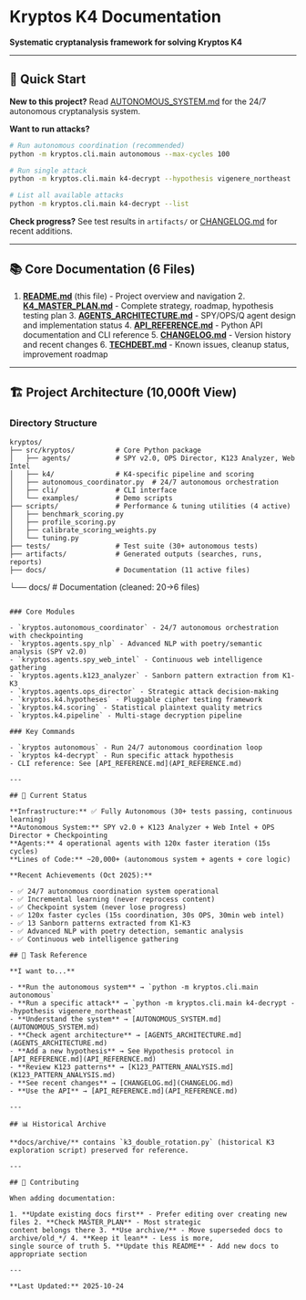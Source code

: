 # Kryptos K4 Documentation

**Systematic cryptanalysis framework for solving Kryptos K4**

---

## 🎯 Quick Start

**New to this project?** Read [AUTONOMOUS_SYSTEM.md](AUTONOMOUS_SYSTEM.md) for the 24/7 autonomous cryptanalysis system.

**Want to run attacks?**

```bash
# Run autonomous coordination (recommended)
python -m kryptos.cli.main autonomous --max-cycles 100

# Run single attack
python -m kryptos.cli.main k4-decrypt --hypothesis vigenere_northeast

# List all available attacks
python -m kryptos.cli.main k4-decrypt --list
```

**Check progress?** See test results in `artifacts/` or [CHANGELOG.md](CHANGELOG.md) for recent additions.

---

## 📚 Core Documentation (6 Files)

1. **[README.md](README.md)** (this file) - Project overview and navigation 2.
**[K4_MASTER_PLAN.md](K4_MASTER_PLAN.md)** - Complete strategy, roadmap, hypothesis testing plan 3.
**[AGENTS_ARCHITECTURE.md](AGENTS_ARCHITECTURE.md)** - SPY/OPS/Q agent design and implementation status 4.
**[API_REFERENCE.md](API_REFERENCE.md)** - Python API documentation and CLI reference 5.
**[CHANGELOG.md](CHANGELOG.md)** - Version history and recent changes 6. **[TECHDEBT.md](TECHDEBT.md)** - Known issues,
cleanup status, improvement roadmap

---

## 🏗️ Project Architecture (10,000ft View)

### Directory Structure

```text
kryptos/
├── src/kryptos/          # Core Python package
│   ├── agents/           # SPY v2.0, OPS Director, K123 Analyzer, Web Intel
│   ├── k4/               # K4-specific pipeline and scoring
│   ├── autonomous_coordinator.py  # 24/7 autonomous orchestration
│   ├── cli/              # CLI interface
│   └── examples/         # Demo scripts
├── scripts/              # Performance & tuning utilities (4 active)
│   ├── benchmark_scoring.py
│   ├── profile_scoring.py
│   ├── calibrate_scoring_weights.py
│   └── tuning.py
├── tests/                # Test suite (30+ autonomous tests)
├── artifacts/            # Generated outputs (searches, runs, reports)
├── docs/                 # Documentation (11 active files)
```
└── docs/                 # Documentation (cleaned: 20→6 files)
```

### Core Modules

- `kryptos.autonomous_coordinator` - 24/7 autonomous orchestration with checkpointing
- `kryptos.agents.spy_nlp` - Advanced NLP with poetry/semantic analysis (SPY v2.0)
- `kryptos.agents.spy_web_intel` - Continuous web intelligence gathering
- `kryptos.agents.k123_analyzer` - Sanborn pattern extraction from K1-K3
- `kryptos.agents.ops_director` - Strategic attack decision-making
- `kryptos.k4.hypotheses` - Pluggable cipher testing framework
- `kryptos.k4.scoring` - Statistical plaintext quality metrics
- `kryptos.k4.pipeline` - Multi-stage decryption pipeline

### Key Commands

- `kryptos autonomous` - Run 24/7 autonomous coordination loop
- `kryptos k4-decrypt` - Run specific attack hypothesis
- CLI reference: See [API_REFERENCE.md](API_REFERENCE.md)

---

## 🔬 Current Status

**Infrastructure:** ✅ Fully Autonomous (30+ tests passing, continuous learning)
**Autonomous System:** SPY v2.0 + K123 Analyzer + Web Intel + OPS Director + Checkpointing
**Agents:** 4 operational agents with 120x faster iteration (15s cycles)
**Lines of Code:** ~20,000+ (autonomous system + agents + core logic)

**Recent Achievements (Oct 2025):**

- ✅ 24/7 autonomous coordination system operational
- ✅ Incremental learning (never reprocess content)
- ✅ Checkpoint system (never lose progress)
- ✅ 120x faster cycles (15s coordination, 30s OPS, 30min web intel)
- ✅ 13 Sanborn patterns extracted from K1-K3
- ✅ Advanced NLP with poetry detection, semantic analysis
- ✅ Continuous web intelligence gathering

## 🎯 Task Reference

**I want to...**

- **Run the autonomous system** → `python -m kryptos.cli.main autonomous`
- **Run a specific attack** → `python -m kryptos.cli.main k4-decrypt --hypothesis vigenere_northeast`
- **Understand the system** → [AUTONOMOUS_SYSTEM.md](AUTONOMOUS_SYSTEM.md)
- **Check agent architecture** → [AGENTS_ARCHITECTURE.md](AGENTS_ARCHITECTURE.md)
- **Add a new hypothesis** → See Hypothesis protocol in [API_REFERENCE.md](API_REFERENCE.md)
- **Review K123 patterns** → [K123_PATTERN_ANALYSIS.md](K123_PATTERN_ANALYSIS.md)
- **See recent changes** → [CHANGELOG.md](CHANGELOG.md)
- **Use the API** → [API_REFERENCE.md](API_REFERENCE.md)

---

## 📊 Historical Archive

**docs/archive/** contains `k3_double_rotation.py` (historical K3 exploration script) preserved for reference.

---

## 🤝 Contributing

When adding documentation:

1. **Update existing docs first** - Prefer editing over creating new files 2. **Check MASTER_PLAN** - Most strategic
content belongs there 3. **Use archive/** - Move superseded docs to archive/old_*/ 4. **Keep it lean** - Less is more,
single source of truth 5. **Update this README** - Add new docs to appropriate section

---

**Last Updated:** 2025-10-24
